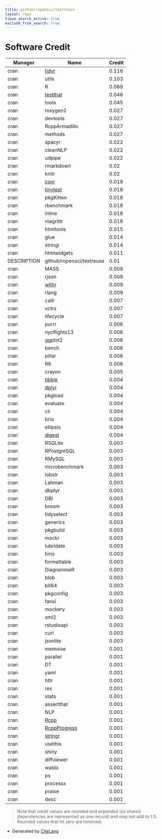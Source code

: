```yaml
---
title: github/ropensci/textreuse
layout: repo
tipue_search_active: true
exclude_from_search: true
---
```

# Software Credit

|Manager|Name|Credit|
|-------|----|------|
|cran|[tidyr](https://tidyr.tidyverse.org)|0.116|
|cran|utils|0.103|
|cran|R|0.069|
|cran|[testthat](https://testthat.r-lib.org)|0.046|
|cran|tools|0.045|
|cran|roxygen2|0.027|
|cran|devtools|0.027|
|cran|RcppArmadillo|0.027|
|cran|methods|0.027|
|cran|spacyr|0.022|
|cran|cleanNLP|0.022|
|cran|udpipe|0.022|
|cran|rmarkdown|0.02|
|cran|knitr|0.02|
|cran|[covr](https://covr.r-lib.org)|0.019|
|cran|[tinytest](https://github.com/markvanderloo/tinytest)|0.018|
|cran|pkgKitten|0.018|
|cran|rbenchmark|0.018|
|cran|inline|0.018|
|cran|magrittr|0.018|
|cran|htmltools|0.015|
|cran|glue|0.014|
|cran|stringi|0.014|
|cran|htmlwidgets|0.011|
|DESCRIPTION|github/ropensci/textreuse|0.01|
|cran|MASS|0.009|
|cran|rjson|0.009|
|cran|[withr](https://withr.r-lib.org)|0.009|
|cran|rlang|0.009|
|cran|callr|0.007|
|cran|vctrs|0.007|
|cran|lifecycle|0.007|
|cran|purrr|0.006|
|cran|nycflights13|0.006|
|cran|ggplot2|0.006|
|cran|bench|0.006|
|cran|pillar|0.006|
|cran|R6|0.006|
|cran|crayon|0.005|
|cran|[tibble](https://tibble.tidyverse.org/)|0.004|
|cran|[dplyr](https://dplyr.tidyverse.org)|0.004|
|cran|pkgload|0.004|
|cran|evaluate|0.004|
|cran|cli|0.004|
|cran|brio|0.004|
|cran|ellipsis|0.004|
|cran|[digest](https://github.com/eddelbuettel/digest)|0.004|
|cran|RSQLite|0.003|
|cran|RPostgreSQL|0.003|
|cran|RMySQL|0.003|
|cran|microbenchmark|0.003|
|cran|lobstr|0.003|
|cran|Lahman|0.003|
|cran|dbplyr|0.003|
|cran|DBI|0.003|
|cran|broom|0.003|
|cran|tidyselect|0.003|
|cran|generics|0.003|
|cran|pkgbuild|0.003|
|cran|mockr|0.003|
|cran|lubridate|0.003|
|cran|hms|0.003|
|cran|formattable|0.003|
|cran|DiagrammeR|0.003|
|cran|blob|0.003|
|cran|bit64|0.003|
|cran|pkgconfig|0.003|
|cran|fansi|0.003|
|cran|mockery|0.003|
|cran|xml2|0.003|
|cran|rstudioapi|0.003|
|cran|curl|0.003|
|cran|jsonlite|0.003|
|cran|memoise|0.001|
|cran|parallel|0.001|
|cran|DT|0.001|
|cran|yaml|0.001|
|cran|httr|0.001|
|cran|rex|0.001|
|cran|stats|0.001|
|cran|assertthat|0.001|
|cran|NLP|0.001|
|cran|[Rcpp](http://www.rcpp.org)|0.001|
|cran|[RcppProgress](https://github.com/kforner/rcpp_progress)|0.001|
|cran|[stringr](http://stringr.tidyverse.org)|0.001|
|cran|usethis|0.001|
|cran|shiny|0.001|
|cran|diffviewer|0.001|
|cran|waldo|0.001|
|cran|ps|0.001|
|cran|processx|0.001|
|cran|praise|0.001|
|cran|desc|0.001|


> Note that credit values are rounded and expanded (so shared dependencies are represented as one record) and may not add to 1.0. Rounded values that hit zero are removed.


- Generated by [CiteLang](https://github.com/vsoch/citelang)
